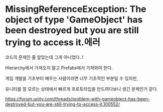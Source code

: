 # MissingReferenceException: The object of type 'GameObject' has been destroyed but you are still trying to access it.에러

코드의 문제인 줄 알았는데 그게 아니었다..! 

Hierarchy에서 가져오지 말고 Prefabs에서 가져와야 한다.

게임 개발을 기초부터 배우는 사람이라면 너무 기초적인 부분일 수 있지만, 

유니티를 잘 모르는 상태에서 빠르게 프로토타입을 만드려다보니 생긴 문제인거 같다.

https://forum.unity.com/threads/problem-with-gameobject-has-been-destroyed-but-you-are-still-trying-to-access-it.100552/